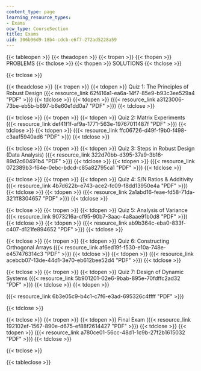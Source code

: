 ```yaml
---
content_type: page
learning_resource_types:
- Exams
ocw_type: CourseSection
title: Exams
uid: 306b96d9-18b4-cdcb-e6f7-272ad5228a59
---
```


{{< tableopen >}}
{{< theadopen >}}
{{< tropen >}}
{{< thopen >}}
PROBLEMS
{{< thclose >}}
{{< thopen >}}
SOLUTIONS
{{< thclose >}}

{{< trclose >}}

{{< theadclose >}}
{{< tropen >}}
{{< tdopen >}}
Quiz 1: The Principles of Robust Design ({{< resource_link 62f416a1-ea6a-14f7-85e9-b93c3ee529a4 "PDF" >}})
{{< tdclose >}}
{{< tdopen >}}
({{< resource_link a3123006-73be-eb5b-b697-b6e60e1dd0a7 "PDF" >}})
{{< tdclose >}}

{{< trclose >}}
{{< tropen >}}
{{< tdopen >}}
Quiz 2: Matrix Experiments ({{< resource_link def41f1f-af9a-1771-563e-19767011487f "PDF" >}})
{{< tdclose >}}
{{< tdopen >}}
({{< resource_link ffc06726-d49f-f9b0-f498-c3aaf5940ad6 "PDF" >}})
{{< tdclose >}}

{{< trclose >}}
{{< tropen >}}
{{< tdopen >}}
Quiz 3: Steps in Robust Design (Data Analysis) ({{< resource_link 322d70bb-d395-37a9-3b16-89d2c60491b4 "PDF" >}})
{{< tdclose >}}
{{< tdopen >}}
({{< resource_link 072389b3-f64e-0ebc-bdcd-c85a82795ca1 "PDF" >}})
{{< tdclose >}}

{{< trclose >}}
{{< tropen >}}
{{< tdopen >}}
Quiz 4: S/N Ratios & Additivity ({{< resource_link 4b7d622b-e743-ace2-fc09-f8dd13950e4a "PDF" >}})
{{< tdclose >}}
{{< tdopen >}}
({{< resource_link 2a1abd16-feae-fd58-71da-321ff8304657 "PDF" >}})
{{< tdclose >}}

{{< trclose >}}
{{< tropen >}}
{{< tdopen >}}
Quiz 5: Analysis of Variance ({{< resource_link 9073216a-cf95-90b7-3aac-4a8aae91b0d8 "PDF" >}})
{{< tdclose >}}
{{< tdopen >}}
({{< resource_link ab9b364c-eba0-833f-c407-d121fe894652 "PDF" >}})
{{< tdclose >}}

{{< trclose >}}
{{< tropen >}}
{{< tdopen >}}
Quiz 6: Constructing Orthogonal Arrays ({{< resource_link af6ed19f-f530-e10a-748e-e457476314c3 "PDF" >}})
{{< tdclose >}}
{{< tdopen >}}
({{< resource_link acebcb07-13de-44d1-3e70-eb612bee52d4 "PDF" >}})
{{< tdclose >}}

{{< trclose >}}
{{< tropen >}}
{{< tdopen >}}
Quiz 7: Design of Dynamic Systems ({{< resource_link 5b901201-02e6-9bab-895e-70fdffc2ad32 "PDF" >}})
{{< tdclose >}}
{{< tdopen >}}


({{< resource_link 6b3e05c9-b4c1-c7f6-e3ad-695326c4ffff "PDF" >}})


{{< tdclose >}}

{{< trclose >}}
{{< tropen >}}
{{< tdopen >}}
Final Exam ({{< resource_link 192102ef-1567-890e-d675-ef88f2614427 "PDF" >}})
{{< tdclose >}}
{{< tdopen >}}
({{< resource_link a780ce01-56cc-48d1-1c9b-27f2b1615032 "PDF" >}})
{{< tdclose >}}

{{< trclose >}}

{{< tableclose >}}